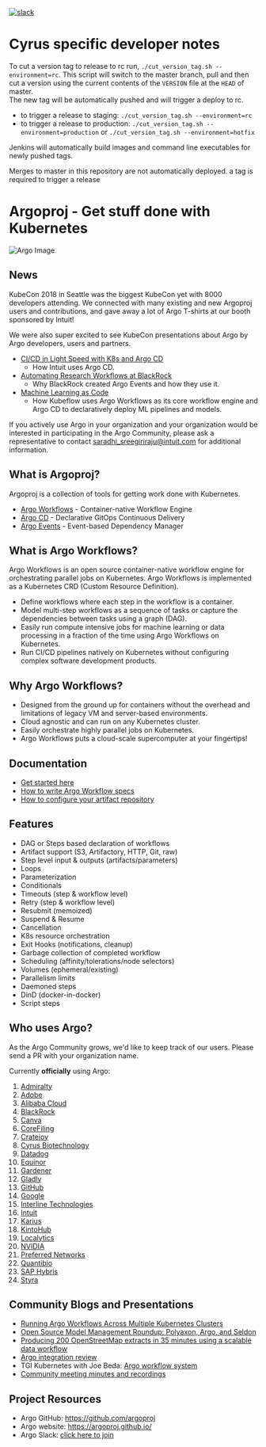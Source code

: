[![slack](https://img.shields.io/badge/slack-argoproj-brightgreen.svg?logo=slack)](https://argoproj.github.io/community/join-slack)

# Cyrus specific developer notes

To cut a version tag to release to rc run, `./cut_version_tag.sh --environment=rc`.  This script will switch to the master branch, pull and then 
cut a version using the current contents of the `VERSION` file at the `HEAD` of master.  
The new tag will be automatically pushed and will trigger a deploy to rc.

* to trigger a release to staging: `./cut_version_tag.sh --environment=rc`
* to trigger a release to production: `./cut_version_tag.sh --environment=production` or `./cut_version_tag.sh --environment=hotfix`

Jenkins will automatically build images and command line executables for newly pushed tags.

Merges to master in this repository are not automatically deployed. a tag is required to trigger a release

# Argoproj - Get stuff done with Kubernetes

![Argo Image](argo.png)

## News

KubeCon 2018 in Seattle was the biggest KubeCon yet with 8000 developers attending. We connected with many existing and new Argoproj users and contributions, and gave away a lot of Argo T-shirts at our booth sponsored by Intuit!

We were also super excited to see KubeCon presentations about Argo by Argo developers, users and partners.
* [CI/CD in Light Speed with K8s and Argo CD](https://www.youtube.com/watch?v=OdzH82VpMwI&feature=youtu.be)
  * How Intuit uses Argo CD.
* [Automating Research Workflows at BlackRock](https://www.youtube.com/watch?v=ZK510prml8o&t=0s&index=169&list=PLj6h78yzYM2PZf9eA7bhWnIh_mK1vyOfU)
  * Why BlackRock created Argo Events and how they use it.
* [Machine Learning as Code](https://www.youtube.com/watch?v=VXrGp5er1ZE&t=0s&index=135&list=PLj6h78yzYM2PZf9eA7bhWnIh_mK1vyOfU)
  * How Kubeflow uses Argo Workflows as its core workflow engine and Argo CD to declaratively deploy ML pipelines and models.

If you actively use Argo in your organization and your organization would be interested in participating in the Argo Community, please ask a representative to contact saradhi_sreegiriraju@intuit.com for additional information.

## What is Argoproj?

Argoproj is a collection of tools for getting work done with Kubernetes.
* [Argo Workflows](https://github.com/cyrusbiotechnology/argo) - Container-native Workflow Engine
* [Argo CD](https://github.com/cyrusbiotechnology/argo-cd) - Declarative GitOps Continuous Delivery
* [Argo Events](https://github.com/cyrusbiotechnology/argo-events) - Event-based Dependency Manager

## What is Argo Workflows?
Argo Workflows is an open source container-native workflow engine for orchestrating parallel jobs on Kubernetes. Argo Workflows is implemented as a Kubernetes CRD (Custom Resource Definition).

* Define workflows where each step in the workflow is a container.
* Model multi-step workflows as a sequence of tasks or capture the dependencies between tasks using a graph (DAG).
* Easily run compute intensive jobs for machine learning or data processing in a fraction of the time using Argo Workflows on Kubernetes.
* Run CI/CD pipelines natively on Kubernetes without configuring complex software development products.

## Why Argo Workflows?
* Designed from the ground up for containers without the overhead and limitations of legacy VM and server-based environments.
* Cloud agnostic and can run on any Kubernetes cluster.
* Easily orchestrate highly parallel jobs on Kubernetes.
* Argo Workflows puts a cloud-scale supercomputer at your fingertips!

## Documentation
* [Get started here](demo.md)
* [How to write Argo Workflow specs](examples/README.md)
* [How to configure your artifact repository](ARTIFACT_REPO.md)

## Features
* DAG or Steps based declaration of workflows
* Artifact support (S3, Artifactory, HTTP, Git, raw)
* Step level input & outputs (artifacts/parameters)
* Loops
* Parameterization
* Conditionals
* Timeouts (step & workflow level)
* Retry (step & workflow level)
* Resubmit (memoized)
* Suspend & Resume
* Cancellation
* K8s resource orchestration
* Exit Hooks (notifications, cleanup)
* Garbage collection of completed workflow
* Scheduling (affinity/tolerations/node selectors)
* Volumes (ephemeral/existing)
* Parallelism limits
* Daemoned steps
* DinD (docker-in-docker)
* Script steps

## Who uses Argo?
As the Argo Community grows, we'd like to keep track of our users. Please send a PR with your organization name.

Currently **officially** using Argo:

1. [Admiralty](https://admiralty.io/)
1. [Adobe](https://www.adobe.com/) 
1. [Alibaba Cloud](https://www.alibabacloud.com/about)
1. [BlackRock](https://www.blackrock.com/)
1. [Canva](https://www.canva.com/)
1. [CoreFiling](https://www.corefiling.com/)
1. [Cratejoy](https://www.cratejoy.com/)
1. [Cyrus Biotechnology](https://cyrusbio.com/)
1. [Datadog](https://www.datadoghq.com/)
1. [Equinor](https://www.equinor.com/)
1. [Gardener](https://gardener.cloud/)
1. [Gladly](https://gladly.com/)
1. [GitHub](https://github.com/)
1. [Google](https://www.google.com/intl/en/about/our-company/)
1. [Interline Technologies](https://www.interline.io/blog/scaling-openstreetmap-data-workflows/)
1. [Intuit](https://www.intuit.com/)
1. [Karius](https://www.kariusdx.com/)
1. [KintoHub](https://www.kintohub.com/)
1. [Localytics](https://www.localytics.com/)
1. [NVIDIA](https://www.nvidia.com/)
1. [Preferred Networks](https://www.preferred-networks.jp/en/)
1. [Quantibio](http://quantibio.com/us/en/)
1. [SAP Hybris](https://cx.sap.com/)
1. [Styra](https://www.styra.com/)

## Community Blogs and Presentations
* [Running Argo Workflows Across Multiple Kubernetes Clusters](https://admiralty.io/blog/running-argo-workflows-across-multiple-kubernetes-clusters/)
* [Open Source Model Management Roundup: Polyaxon, Argo, and Seldon](https://www.anaconda.com/blog/developer-blog/open-source-model-management-roundup-polyaxon-argo-and-seldon/)
* [Producing 200 OpenStreetMap extracts in 35 minutes using a scalable data workflow](https://www.interline.io/blog/scaling-openstreetmap-data-workflows/)
* [Argo integration review](http://dev.matt.hillsdon.net/2018/03/24/argo-integration-review.html)
* TGI Kubernetes with Joe Beda: [Argo workflow system](https://www.youtube.com/watch?v=M_rxPPLG8pU&start=859)
* [Community meeting minutes and recordings](https://docs.google.com/document/d/16aWGQ1Te5IRptFuAIFtg3rONRQqHC1Z3X9rdDHYhYfE)

## Project Resources
* Argo GitHub:  https://github.com/argoproj
* Argo website: https://argoproj.github.io/
* Argo Slack:   [click here to join](https://join.slack.com/t/argoproj/shared_invite/enQtMzExODU3MzIyNjYzLTA5MTFjNjI0Nzg3NzNiMDZiNmRiODM4Y2M1NWQxOGYzMzZkNTc1YWVkYTZkNzdlNmYyZjMxNWI3NjY2MDc1MzI)
